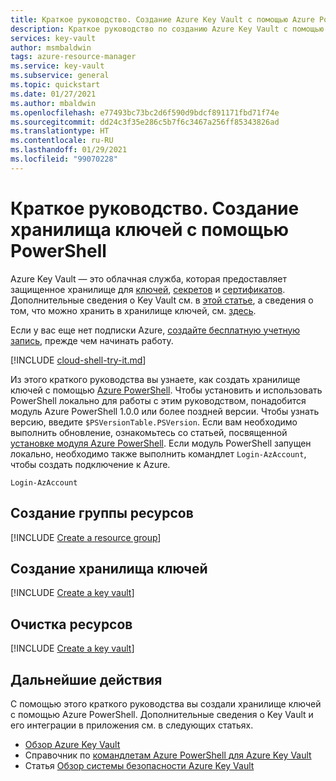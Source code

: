 ```yaml
---
title: Краткое руководство. Создание Azure Key Vault с помощью Azure PowerShell
description: Краткое руководство по созданию Azure Key Vault с помощью Azure PowerShell.
services: key-vault
author: msmbaldwin
tags: azure-resource-manager
ms.service: key-vault
ms.subservice: general
ms.topic: quickstart
ms.date: 01/27/2021
ms.author: mbaldwin
ms.openlocfilehash: e77493bc73bc2d6f590d9bdcf891171fbd71f74e
ms.sourcegitcommit: dd24c3f35e286c5b7f6c3467a256ff85343826ad
ms.translationtype: HT
ms.contentlocale: ru-RU
ms.lasthandoff: 01/29/2021
ms.locfileid: "99070228"
---
```

# <a name="quickstart-create-a-key-vault-using-powershell"></a>Краткое руководство. Создание хранилища ключей с помощью PowerShell

Azure Key Vault — это облачная служба, которая предоставляет защищенное хранилище для [ключей](../keys/index.yml), [секретов](../secrets/index.yml) и [сертификатов](../certificates/index.yml). Дополнительные сведения о Key Vault см. в [этой статье](overview.md), а сведения о том, что можно хранить в хранилище ключей, см. [здесь](about-keys-secrets-certificates.md).

Если у вас еще нет подписки Azure, [создайте бесплатную учетную запись](https://azure.microsoft.com/free/?WT.mc_id=A261C142F), прежде чем начинать работу.

[!INCLUDE [cloud-shell-try-it.md](../../../includes/cloud-shell-try-it.md)]

Из этого краткого руководства вы узнаете, как создать хранилище ключей с помощью [Azure PowerShell](/powershell/azure/). Чтобы установить и использовать PowerShell локально для работы с этим руководством, понадобится модуль Azure PowerShell 1.0.0 или более поздней версии. Чтобы узнать версию, введите `$PSVersionTable.PSVersion`. Если вам необходимо выполнить обновление, ознакомьтесь со статьей, посвященной [установке модуля Azure PowerShell](/powershell/azure/install-az-ps). Если модуль PowerShell запущен локально, необходимо также выполнить командлет `Login-AzAccount`, чтобы создать подключение к Azure.

```azurepowershell-interactive
Login-AzAccount
```

## <a name="create-a-resource-group"></a>Создание группы ресурсов

[!INCLUDE [Create a resource group](../../../includes/key-vault-powershell-rg-creation.md)]

## <a name="create-a-key-vault"></a>Создание хранилища ключей

[!INCLUDE [Create a key vault](../../../includes/key-vault-powershell-kv-creation.md)]

## <a name="clean-up-resources"></a>Очистка ресурсов

[!INCLUDE [Create a key vault](../../../includes/key-vault-powershell-delete-resources.md)]

## <a name="next-steps"></a>Дальнейшие действия

С помощью этого краткого руководства вы создали хранилище ключей с помощью Azure PowerShell. Дополнительные сведения о Key Vault и его интеграции в приложения см. в следующих статьях.

- [Обзор Azure Key Vault](overview.md)
- Справочник по [командлетам Azure PowerShell для Azure Key Vault](/powershell/module/az.keyvault/)
- Статья [Обзор системы безопасности Azure Key Vault](security-overview.md)

